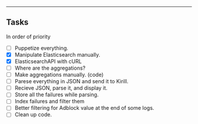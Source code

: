 ---

Tasks
-----

In order of priority

- [ ] Puppetize everything.
- [X] Manipulate Elasticsearch manually.
- [X] ElasticsearchAPI with cURL
- [ ] Where are the aggregations?
- [ ] Make aggregations manually. (code)
- [ ] Parese everything in JSON and send it to Kirill.
- [ ] Recieve JSON, parse it, and display it.
- [ ] Store all the failures while parsing.
- [ ] Index failures and filter them
- [ ] Better filtering for Adblock value at the end of some logs.
- [ ] Clean up code.
